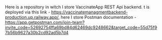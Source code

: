 Here is a repository in witch I store VaccinateApp REST Api backend. t is deployed via this link - https://vaccinatemanagmentbackend-production.up.railway.app/, here I store Postman documentation - https://app.getpostman.com/join-team?invite_code=52692754ffa69bd84d62469dc9248662&target_code=55d75f97b56b9627a30b2cd92ad5b7d4 
